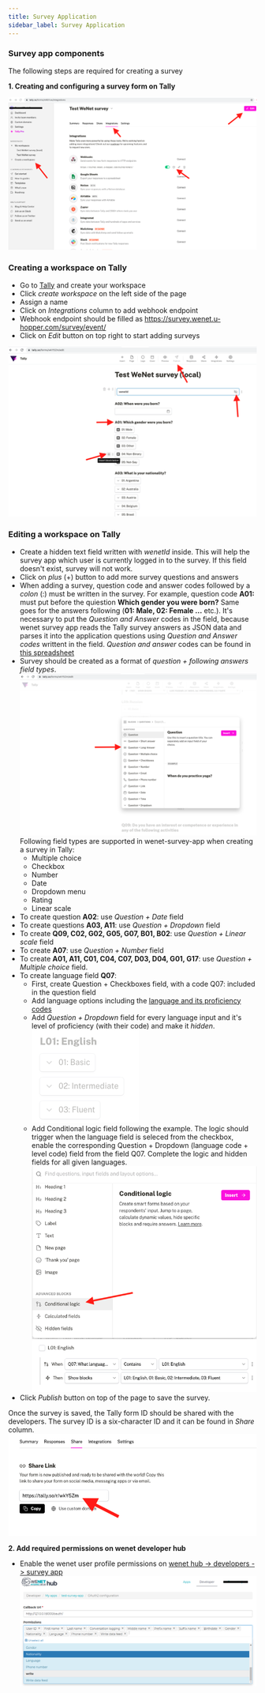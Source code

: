 ```yaml
---
title: Survey Application
sidebar_label: Survey Application
---
```



### Survey app components


The following steps are required for creating a survey 

**1. Creating and configuring a survey form on Tally**
 
![Alt text](figures/tally1.png "Tally form")

### Creating a workspace on Tally
* Go to [Tally](https://tally.so) and create your workspace
* Click *create workspace* on the left side of the page
* Assign a name
* Click on *Integrations* column to add webhook endpoint
* Webhook endpoint should be filled as https://survey.wenet.u-hopper.com/survey/event/
* Click on *Edit* button on top right to start adding surveys

![Alt text](figures/tally2.png "Tally form")

### Editing a workspace on Tally

* Create a hidden text field written with _wenetId_ inside. This will help the survey app which user is currently logged in to the survey. If this field doesn't exist, survey will not work.
* Click on *plus* (+) button to add more survey questions and answers
* When adding a survey, question code and answer codes followed by a *colon* (:) must be written in the survey. For example, question code **A01:** must put before the quiestion **Which gender you were born?** Same goes for the answers following (**01: Male, 02: Female ...** etc.).
It's necessary to put the *Question and Answer* codes in the field, because wenet survey app reads the Tally survey answers as JSON data and parses it into the application questions using *Question and Answer codes* writtent in the field.
*Question and answer* codes can be found in [this spreadsheet](https://docs.google.com/spreadsheets/d/1SyTqCyAmXLVuIPa2CqOf4z7n8B1Qsv5O/edit#gid=1590011795)
* Survey should be created as a format of *question + following answers field types*. 
    ![Alt text](figures/tally3.png "Tally form")
    Following field types are supported in wenet-survey-app when creating a survey in Tally:
    * Multiple choice
    * Checkbox
    * Number
    * Date
    * Dropdown menu
    * Rating
    * Linear scale
* To create question **A02**: use *Question + Date* field
* To create questions **A03, A11**: use *Question + Dropdown* field
* To create **Q09, C02, G02, G05, G07, B01, B02**: use *Question + Linear scale* field
* To create **A07**: use *Question + Number* field 
* To create **A01, A11, C01, C04, C07, D03, D04, G01, G17**: use *Question + Multiple choice* field.
* To create language field **Q07**:
    * First, create Question + Checkboxes field, with a code Q07: included in the question field
    * Add language options including the [language and its proficiency codes](https://docs.google.com/spreadsheets/d/1SyTqCyAmXLVuIPa2CqOf4z7n8B1Qsv5O/edit#gid=1590011795)
    * Add *Question + Dropdown* field for every language input and it's level of proficiency (with their code) and make it *hidden*.
    ![Alt text](figures/tally5.png "Tally form")
    * Add Conditional logic field following the example.
    The logic should trigger when the language field is seleced from the checkbox, enable the corresponding Question + Dropdown (language code + level code) field from the field Q07.
    Complete the logic and hidden fields for all given languages.
    ![Alt text](figures/tally4.png "Tally form")
    ![Alt text](figures/tally6.png "Tally form")
* Click *Publish* button on top of the page to save the survey.

Once the survey is saved, the Tally form ID should be shared with the developers.
The survey ID is a six-character ID and it can be found in *Share* column.
![Alt text](figures/tally_id.png "Tally form")

**2. Add required permissions on wenet developer hub**

* Enable the wenet user profile permissions on [wenet hub -> developers -> survey app](https://wenet.u-hopper.com/dev/hub/frontend/developer/index)
![Alt text](figures/wenet1.png "wenet permissions")
